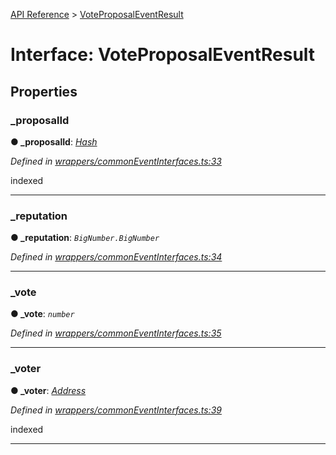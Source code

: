 [API Reference](../README.md) > [VoteProposalEventResult](../interfaces/VoteProposalEventResult.md)



# Interface: VoteProposalEventResult


## Properties
<a id="_proposalId"></a>

###  _proposalId

**●  _proposalId**:  *[Hash](../#Hash)* 

*Defined in [wrappers/commonEventInterfaces.ts:33](https://github.com/daostack/arc.js/blob/42de6847/lib/wrappers/commonEventInterfaces.ts#L33)*



indexed




___

<a id="_reputation"></a>

###  _reputation

**●  _reputation**:  *`BigNumber.BigNumber`* 

*Defined in [wrappers/commonEventInterfaces.ts:34](https://github.com/daostack/arc.js/blob/42de6847/lib/wrappers/commonEventInterfaces.ts#L34)*





___

<a id="_vote"></a>

###  _vote

**●  _vote**:  *`number`* 

*Defined in [wrappers/commonEventInterfaces.ts:35](https://github.com/daostack/arc.js/blob/42de6847/lib/wrappers/commonEventInterfaces.ts#L35)*





___

<a id="_voter"></a>

###  _voter

**●  _voter**:  *[Address](../#Address)* 

*Defined in [wrappers/commonEventInterfaces.ts:39](https://github.com/daostack/arc.js/blob/42de6847/lib/wrappers/commonEventInterfaces.ts#L39)*



indexed




___


